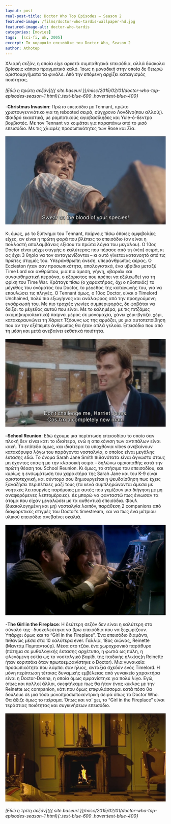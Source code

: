 ```yaml
---
layout: post
real-post-title: Doctor Who Top Episodes – Season 2
featured-image: /films/doctor-who-tardis-wallpaper-hd.jpg
featured-image-alt: doctor-who-tardis
categories: [movies]
tags:  [sci-fi, uk, 2005]
excerpt: Τα κορυφαία επεισόδια του Doctor Who, Season 2
author: Athotep
---
```


Χλιαρή σεζόν, η οποία είχε αρκετά συμπαθητικά επεισόδια, αλλά δύσκολα βρίσκεις κάποιο πραγματικά καλό. Ίσως η μοναδική στην οποία δε θεωρώ αριστουργήματα τα φινάλε. Από την επόμενη αρχίζει καταιγισμός ποιότητας.  
<br>
*[Εδώ η πρώτη σεζόν]({{ site.baseurl }}/misc/2015/02/01/doctor-who-top-episodes-season-1.html){:.text-blue-600 .hover:text-blue-400}*  
<br>
-**Christmas Invasion**: Πρώτο επεισόδιο με Tennant, πρώτο χριστουγεννιάτικο για τη rebooted σειρά, σύγχρονο Λονδίνο(που αλλού;). Φαιδρό εικαστικά, με ρομποτικούς αγιοβασίληδες και Yule-ό-δεντρα βομβιστές. Με τον Tennant να κοιμάται για παραπάνω από το μισό επεισόδιο. Με τις χλιαρές προσωπικότητες των Rose και Σία.  
<br>
![dr5](/assets/images/films/dr5.png)  
<br>
Κι όμως, με το ξύπνημα του Tennant, παίρνεις πίσω όποιες αμφιβολίες είχες, αν είναι η πρώτη φορά που βλέπεις το επεισόδιο (αν είναι η πολλοστή απολαμβάνεις εξίσου τα πρώτα λόγια του μεγάλου). Ο 10ος Doctor είναι μέχρι στιγμής ο καλύτερος που πέρασε από τη (νέα) σειρά, κι ας έχει 3 θηρία να τον ανταγωνίζονται – κι αυτό γίνεται κατανοητό από τις πρώτες στιγμές του. Υπεράνθρωπη άνεση, υπεράνθρωπος αέρας. Ο Eccleston ήταν σαν προσωπικότητα, απολογιστικά, ένα υβρίδιο μεταξύ Time Lord και ανθρώπου, μια πιο άμεση, γήινη, «βαριά» και συναισθηματική περσόνα, ο εξόριστος που πρέπει να εξιλεωθεί για τη φρίκη του Time War. Κράταγε πίσω (ο χαρακτήρας, όχι ο ηθοποιός) το μέγεθος του ονόματος του Doctor, το μέγεθος της καταγωγής του, για να επουλώσει τις πληγές. Ο Tennant όμως, ο 10ος Doctor, είναι ο Timelord Unchained, πολύ πιο εξωγήινος και ανάλαφρος από την προηγούμενη ενσάρκωσή του. Με πιο τραχιές γωνίες συμπεριφοράς, δε φοβάται να δείξει το μέγεθος αυτού που είναι. Με το καλημέρα, με τις πιτζάμες ακόμη(κυριολεκτικά) παίρνει μέρος σε μονομαχία, χάνει χέρι-βγάζει χέρι, κατακεραυνώνει τη Χάριετ Τζόουνς ως της αρμόζει, με μια αυτοπεποίθηση που αν την εξέπεμπε άνθρωπος θα ήταν απλά γελοία. Επεισόδιο που από τη μέση και μετά ανεβαίνει εκθετικά ποιότητα.  
<br>
![dr6](/assets/images/films/dr6.png)  
<br>
–**School Reunion**: Εδώ έχουμε μια περίπτωση επεισοδίου το οποίο σαν πλοκή δεν είναι κάτι το ιδιαίτερο, ενώ η απεικόνιση των αντιπάλων είναι κακή. Το επίπεδο όμως, και ιδιαίτερα τα υποχθόνια vibes ανεβαίνουν κατακόρυφα λόγω του παράγοντα νοσταλγία, ο οποίος είναι μεγάλης έκτασης εδώ. Το όνομα Sarah Jane Smith πιθανότατα είναι άγνωστο στους μη έχοντες επαφή με την κλασσική σειρά – δηλώνω ομοιοπαθής κατά την πρώτη θέαση του School Reunion. Κι όμως, το στήσιμο του επεισοδίου, και κυρίως η ενσωμάτωση του χαρακτήρα της Sarah Jane και του K-9 είναι αριστοτεχνική, και σύντομα σου δημιουργείται η ψευδαίσθηση πως έχεις ξαναζήσει περιπέτειες μαζί τους (τα κενά συμπληρώνονται άμεσα με νοητικές λειτουργίες παρόμοιες με αυτές που γεμίζουν μια διήγηση με μη αναφερόμενες λεπτομέρειες). Δε μπορώ να φανταστώ πως ένιωσαν τα άτομα που είχαν μεγαλώσει με τα αυθεντικά επεισόδια. Φουλ (δικαιολογημένη και μη) νοσταλγία λοιπόν, παράθεση 2 companions από διαφορετικές στιγμές του Doctor’s timestream, και να πως ένα μέτριου υλικού επεισόδιο ανεβαίνει σκαλιά.  
<br>
![dr7](/assets/images/films/dr7.jpg)  
<br>
-**The Girl in the Fireplace**: Η δεύτερη σεζόν δεν είναι η καλύτερη στο σύνολό της– δυσκολεύτηκα να βρω επεισόδια που να ξεχωρίζουν. Υπάρχει όμως και το “Girl in the Fireplace”. Ένα επεισόδιο διαμάντι, πιθανώς μέσα στα 10 καλύτερα ever. Γαλλία, 18ος αιώνας, Reinette (Μαντάμ Πομπαντούρ). Μέσα στο τζάκι ένα χωροχρονικό παράθυρο (πάτημα σε μυθολογικής έκτασης αρχέτυπο, η φωτιά ως πύλη, η φλεγόμενη εστία ως το νοσταλγικό βαρίδι της παιδικής ηλικίας(η Reinette ήταν κοριτσάκι όταν πρωτοεμφανίστηκε ο Doctor). Μια γυναικεία προσωπικότητα που λάμπει σαν ήλιος, αντάξια σχεδόν ενός Timelord. Η μόνη περίπτωση τέτοιας δυναμικής εμβέλειας από γυναικείο χαρακτήρα είναι η Doctor-Donna, η οποία όμως εμφανίστηκε για πολύ λίγο. Εγώ, όπως και πολλοί άλλοι, σκεφτήκαμε πως θα ήταν ένας κύκλος με την Reinette ως companion, κάτι που όμως επιφυλάσσομαι κατά πόσο θα δούλευε σε μια τόσο μονοπροσωποκεντρική σειρά όπως το Doctor Who. Θα άξιζε όμως το πείραμα. Όπως και να’ χει, το “Girl in the Fireplace” είναι τεράστιας ποιότητας και συγκινήσεων επεισόδιο.  
<br>
![dr8](/assets/images/films/dr8.png)  
<br>
*[Εδώ η τρίτη σεζόν]({{ site.baseurl }}/misc/2015/02/01/doctor-who-top-episodes-season-1.html){:.text-blue-600 .hover:text-blue-400}*